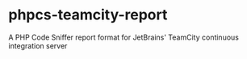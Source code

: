 # phpcs-teamcity-report
A PHP Code Sniffer report format for JetBrains' TeamCity continuous integration server
